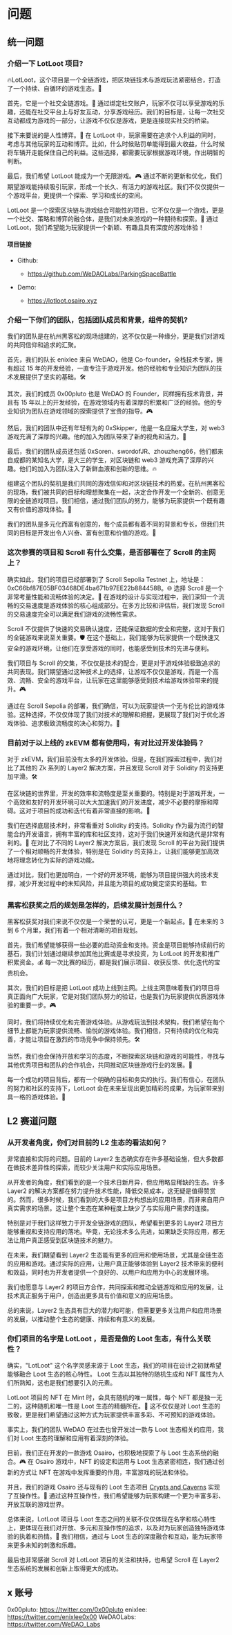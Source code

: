 # 问题

## 统一问题

### 介绍一下 LotLoot 项目?

🔥LotLoot，这个项目是一个全链游戏，把区块链技术与游戏玩法紧密结合，打造了一个持续、自循环的游戏生态。🔄

首先，它是一个社交全链游戏。🤝 通过绑定社交账户，玩家不仅可以享受游戏的乐趣，还能在社交平台上与好友互动，分享游戏经历。我们的目标是，让每一次社交互动都成为游戏的一部分，让游戏不仅仅是游戏，更是连接现实社交的桥梁。

接下来要说的是人性博弈。🧠 在 LotLoot 中，玩家需要在追求个人利益的同时，考虑与其他玩家的互动和博弈。比如，什么时候贴罚单能得到最大收益，什么时候将车辆开走能保住自己的利益。这些选择，都需要玩家根据游戏环境，作出明智的判断。

最后，我们希望 LotLoot 能成为一个无限游戏。🎮 通过不断的更新和优化，我们期望游戏能持续吸引玩家，形成一个长久、有活力的游戏社区。我们不仅仅提供一个游戏平台，更提供一个探索、学习和成长的空间。

LotLoot 是一个探索区块链与游戏结合可能性的项目，它不仅仅是一个游戏，更是一个社交、策略和博弈的融合体，是我们对未来游戏的一种期待和探索。💫 通过 LotLoot，我们希望能为玩家提供一个新颖、有趣且具有深度的游戏体验！

#### 项目链接

- Github:
  - https://github.com/WeDAOLabs/ParkingSpaceBattle

- Demo:
  - https://lotloot.osairo.xyz

### 介绍一下你们的团队，包括团队成员和背景，组件的契机?

我们的团队是在杭州黑客松的现场组建的，这不仅仅是一种缘分，更是我们对游戏的共同信仰和追求的汇聚。

首先，我们的队长 enixlee 来自 WeDAO，他是 Co-founder，全栈技术专家，拥有超过 15 年的开发经验，一直专注于游戏开发。他的经验和专业知识为团队的技术发展提供了坚实的基础。🛠️

其次，我们的成员 0x00pluto 也是 WeDAO 的 Founder，同样拥有技术背景，并且有 15 年以上的开发经验，在游戏领域内有着深厚的积累和广泛的经验。他的专业知识为团队在游戏领域的探索提供了宝贵的指导。🎮

然后，我们的团队中还有年轻有为的 0xSkipper，他是一名应届大学生，对 web3 游戏充满了深厚的兴趣。他的加入为团队带来了新的视角和活力。🌱

最后，我们的团队成员还包括 0xSoren、swordofJR、zhouzheng66，他们都来自成都的某知名大学，是大三的学生，对区块链和 web3 游戏充满了深厚的兴趣。他们的加入为团队注入了新鲜血液和创新的思维。🔥

组建这个团队的契机是我们共同的游戏信仰和对区块链技术的热爱。在杭州黑客松的现场，我们被共同的目标和理想聚集在一起，决定合作开发一个全新的、创意无限的全链游戏项目。我们相信，通过我们团队的努力，能够为玩家提供一个既有趣又有价值的游戏体验。🚀

我们的团队是多元化而富有创意的，每个成员都有着不同的背景和专长，但我们共同的目标是开发出令人兴奋、富有创意和价值的游戏。🌈

### 这次参赛的项目和 Scroll 有什么交集，是否部署在了 Scroll 的主网上？

确实如此，我们的项目已经部署到了 Scroll Sepolia Testnet 上，地址是：0xC66bf87E05BF03468DE4ba671b97EE22b884458B。🌐 选择 Scroll 是一个非常考量性能和流畅体验的决定。🚀 在游戏的设计与实现过程中，我们深知一个流畅的交易速度是游戏体验的核心组成部分。在多方比较和评估后，我们发现 Scroll 的交易速度完全可以满足我们游戏的流畅性需求。

Scroll 不仅提供了快速的交易确认速度，还能保证数据的安全和完整，这对于我们的全链游戏来说至关重要。🛡️ 在这个基础上，我们能够为玩家提供一个既快速又安全的游戏环境，让他们在享受游戏的同时，也能感受到技术的先进与便利。

我们项目与 Scroll 的交集，不仅仅是技术的配合，更是对于游戏体验极致追求的共同表现。我们期望通过这种技术上的选择，让游戏不仅仅是游戏，而是一个高效、流畅、安全的游戏平台，让玩家在这里能够感受到技术给游戏体验带来的提升。🎮

通过在 Scroll Sepolia 的部署，我们确信，可以为玩家提供一个无与伦比的游戏体验。这种选择，不仅仅体现了我们对技术的理解和把握，更展现了我们对于优化游戏体验、追求极致流畅度的决心和努力。💪

### 目前对于以上线的 zkEVM 都有使用吗，有对比过开发体验码？

对于 zkEVM，我们目前没有太多的开发体验。但是，在我们探索过程中，我们对比了其他的 Zk 系列的 Layer2 解决方案，并且发现 Scroll 对于 Solidity 的支持更加平滑。🛠️

在区块链的世界里，开发的效率和流畅度是至关重要的。特别是对于游戏开发，一个高效和友好的开发环境可以大大加速我们的开发进度，减少不必要的摩擦和障碍。这对于项目的成功和迭代有着非常直接的影响。🚀

我们在选择底层技术时，非常看重对 Solidity 的支持。Solidity 作为最为流行的智能合约开发语言，拥有丰富的库和社区支持，这对于我们快速开发和迭代是非常有利的。🎯 在对比了不同的 Layer2 解决方案后，我们发现 Scroll 的平台为我们提供了一个相对顺畅的开发体验，特别是在 Solidity 的支持上，让我们能够更加高效地将理念转化为实际的游戏功能。

通过对比，我们也更加明白，一个好的开发环境，能够为项目提供强大的技术支撑，减少开发过程中的未知风险，并且能为项目的成功奠定坚实的基础。🏗️

### 黑客松获奖之后的规划是怎样的，后续发展计划是什么？

黑客松获奖对我们来说不仅仅是一个荣誉的认可，更是一个新起点。🚀 在未来的 3 到 6 个月里，我们有着一个相对清晰的项目规划。

首先，我们希望能够获得一些必要的启动资金和支持。资金是项目能够持续前行的基石，我们计划通过继续参加其他比赛或是寻求投资，为 LotLoot 的开发和推广积累资金。💰 每一次比赛的经历，都是我们展示项目、收获反馈、优化迭代的宝贵机会。

其次，我们的目标是把 LotLoot 成功上线到主网。上线主网意味着我们的项目将真正面向广大玩家，它是对我们团队努力的验证，也是我们为玩家提供优质游戏体验的重要一步。🎮

同时，我们将持续优化和完善游戏体验。从游戏玩法到技术架构，我们希望在每个细节上都能为玩家提供流畅、愉悦的游戏体验。我们相信，只有持续的优化和完善，才能让项目在激烈的市场竞争中保持领先。🛠️

当然，我们也会保持开放和学习的态度，不断探索区块链和游戏的可能性，寻找与其他优秀项目和团队的合作机会，共同推动区块链游戏行业的发展。🤝

每一个成功的项目背后，都有一个明确的目标和务实的执行。我们有信心，在团队的努力和社区的支持下，LotLoot 会在未来呈现出更加精彩的成果，为玩家带来别具一格的游戏体验。🌟

## L2 赛道问题

### 从开发者角度，你们对目前的 L2 生态的看法如何？

非常直接和实际的问题。目前的 Layer2 生态确实存在许多基础设施，但大多数都在做技术差异性的探索，而较少关注用户和实际应用场景。

从开发者的角度，我们看到的是一个技术日新月异，但应用略显稀缺的生态。许多 Layer2 的解决方案都在努力提升技术性能，降低交易成本，这无疑是值得赞赏的。然而，很多时候，我们看到的大多是项目方构想出的应用场景，而非来自用户真实需求的场景。这让整个生态在某种程度上缺少了与实际用户需求的连接。

特别是对于我们这样致力于开发全链游戏的团队，希望看到更多的 Layer2 项目方能够重视和支持应用的落地。毕竟，无论技术多么先进，如果缺乏实际应用，都无法让用户真正感受到区块链技术的魅力。

在未来，我们期望看到 Layer2 生态能有更多的应用和使用场景，尤其是全链生态的应用和游戏。通过实际的应用，让用户真正能够体验到 Layer2 技术带来的便利和效益，同时也为开发者提供一个良好的、以用户和应用为中心的发展环境。

我们也愿意与 Layer2 的项目方合作，共同探索和推动全链游戏和应用的发展，让技术真正服务于用户，创造出更多具有价值和意义的应用场景。

总的来说，Layer2 生态具有巨大的潜力和可能，但需要更多关注用户和应用场景的发展，以推动整个生态的健康、持续和有意义的发展。

### 你们项目的名字是 LotLoot ，是否是做的 Loot 生态，有什么关联性？

确实，"LotLoot" 这个名字灵感来源于 Loot 生态，我们的项目在设计之初就希望能够融合 Loot 生态的核心特性。 Loot 生态以其独特的随机生成和 NFT 属性为人们所熟知，这也是我们想要引入的元素。

LotLoot 项目的 NFT 在 Mint 时，会具有随机的唯一属性，每个 NFT 都是独一无二的，这种随机和唯一性是 Loot 生态的精髓所在。🎲 这不仅仅是对 Loot 生态的致敬，更是我们希望通过这种方式为玩家提供丰富多彩、不可预知的游戏体验。

事实上，我们的团队 WeDAO 在过去也曾开发过一款与 Loot 生态相关的应用，我们对 Loot 生态的理解和应用有着深刻的体验。

目前，我们正在开发的一款游戏 Osairo，也积极地探索了与 Loot 生态系统的融合。🎮 在 Osairo 游戏中，NFT 的设定和运用与 Loot 生态紧密相连，我们通过创新的方式让 NFT 在游戏中发挥重要的作用，丰富游戏的玩法和体验。

并且，我们的游戏 Osairo 还与现有的 Loot 生态项目 [Crypts and Caverns](https://threepwave.com/cryptsandcaverns) 实现了互操作性。🔄 通过这种互操作性，我们希望能够为玩家构建一个更为丰富多彩、开放互联的游戏世界。

总体来说，LotLoot 项目与 Loot 生态之间的关联不仅仅体现在名字和核心特性上，更体现在我们对开放、多元和互操作性的追求，以及对为玩家创造独特游戏体验的执着和热情。💖 我们相信，通过与 Loot 生态的深度融合和互动，能为玩家带来更多未知的刺激和乐趣。

最后也非常感谢 Scroll 对 LotLoot 项目的关注和扶持，也希望 Scroll 在 Layer2 生态系统的发展和创新上取得更大的成功。

## x 账号

0x00pluto: https://twitter.com/0x00pluto
enixlee: https://twitter.com/enixlee0x00
WeDAOLabs: https://twitter.com/WeDAO_Labs
